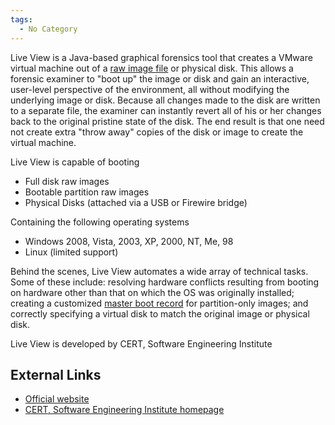 ```yaml
---
tags:
  - No Category
---
```

Live View is a Java-based graphical forensics tool that creates a VMware
virtual machine out of a [raw image file](raw_image_format.md) or
physical disk. This allows a forensic examiner to "boot up" the image or
disk and gain an interactive, user-level perspective of the environment,
all without modifying the underlying image or disk. Because all changes
made to the disk are written to a separate file, the examiner can
instantly revert all of his or her changes back to the original pristine
state of the disk. The end result is that one need not create extra
"throw away" copies of the disk or image to create the virtual machine.

Live View is capable of booting

- Full disk raw images
- Bootable partition raw images
- Physical Disks (attached via a USB or Firewire bridge)

Containing the following operating systems

- Windows 2008, Vista, 2003, XP, 2000, NT, Me, 98
- Linux (limited support)

Behind the scenes, Live View automates a wide array of technical tasks.
Some of these include: resolving hardware conflicts resulting from
booting on hardware other than that on which the OS was originally
installed; creating a customized [master boot
record](master_boot_record.md) for partition-only images; and
correctly specifying a virtual disk to match the original image or
physical disk.

Live View is developed by CERT, Software Engineering Institute

## External Links

* [Official website](https://liveview.sourceforge.net/)
* [CERT, Software Engineering Institute homepage](https://www.sei.cmu.edu/)
